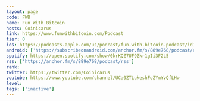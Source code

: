 ```yaml
---
layout: page
code: FWB
name: Fun With Bitcoin
hosts: Coinicarus
link: https://www.funwithbitcoin.com/Podcast
tier: 0
ios: https://podcasts.apple.com/us/podcast/fun-with-bitcoin-podcast/id1481514734
android: ['https://subscribeonandroid.com/anchor.fm/s/889e768/podcast/rss']
spotify: https://open.spotify.com/show/0krKQZ7UF9Zkr1gIi3F2L5
rss: ['https://anchor.fm/s/889e768/podcast/rss']
rank: 
twitter: https://twitter.com/Coinicarus
youtube: https://www.youtube.com/channel/UCa0ZTLukeshFoZYmYvQfLHw
level: 
tags: ['inactive']
---
```

